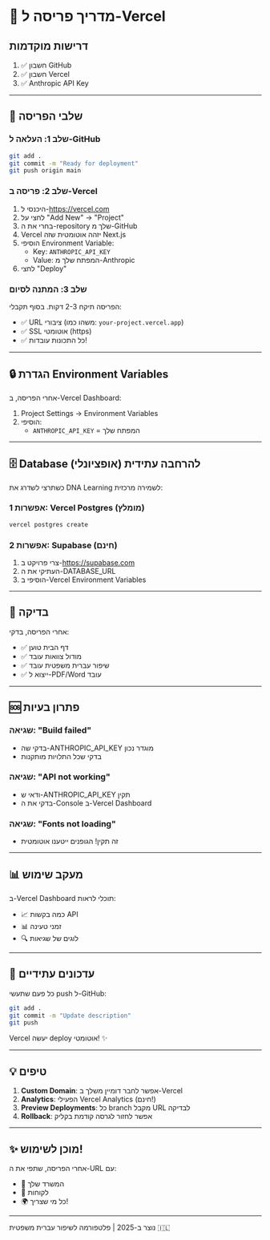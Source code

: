 # 🚀 מדריך פריסה ל-Vercel

## דרישות מוקדמות

1. ✅ חשבון GitHub
2. ✅ חשבון Vercel
3. ✅ Anthropic API Key

---

## 📝 שלבי הפריסה

### שלב 1: העלאה ל-GitHub

```bash
git add .
git commit -m "Ready for deployment"
git push origin main
```

### שלב 2: פריסה ב-Vercel

1. היכנסי ל-https://vercel.com
2. לחצי על "Add New" → "Project"
3. בחרי את ה-repository שלך מ-GitHub
4. Vercel יזהה אוטומטית שזה Next.js
5. הוסיפי Environment Variable:
   - Key: `ANTHROPIC_API_KEY`
   - Value: המפתח שלך מ-Anthropic
6. לחצי "Deploy"

### שלב 3: המתנה לסיום

הפריסה תיקח 2-3 דקות. בסוף תקבלי:
- ✅ URL ציבורי (משהו כמו: `your-project.vercel.app`)
- ✅ SSL אוטומטי (https)
- ✅ כל התכונות עובדות!

---

## 🔒 הגדרת Environment Variables

אחרי הפריסה, ב-Vercel Dashboard:

1. Project Settings → Environment Variables
2. הוסיפי:
   - `ANTHROPIC_API_KEY` = המפתח שלך

---

## 🗄️ Database להרחבה עתידית (אופציונלי)

כשתרצי לשדרג את DNA Learning לשמירה מרכזית:

### אפשרות 1: Vercel Postgres (מומלץ)
```bash
vercel postgres create
```

### אפשרות 2: Supabase (חינם)
1. צרי פרויקט ב-https://supabase.com
2. העתיקי את ה-DATABASE_URL
3. הוסיפי ב-Vercel Environment Variables

---

## 🎯 בדיקה

אחרי הפריסה, בדקי:
- ✅ דף הבית טוען
- ✅ מודול צוואות עובד
- ✅ שיפור עברית משפטית עובד
- ✅ ייצוא ל-PDF/Word עובד

---

## 🆘 פתרון בעיות

### שגיאה: "Build failed"
- בדקי שה-ANTHROPIC_API_KEY מוגדר נכון
- בדקי שכל התלויות מותקנות

### שגיאה: "API not working"
- ודאי ש-ANTHROPIC_API_KEY תקין
- בדקי את ה-Console ב-Vercel Dashboard

### שגיאה: "Fonts not loading"
- זה תקין! הגופנים ייטענו אוטומטית

---

## 📊 מעקב שימוש

ב-Vercel Dashboard תוכלי לראות:
- 📈 כמה בקשות API
- 📊 זמני טעינה
- 🔍 לוגים של שגיאות

---

## 🔄 עדכונים עתידיים

כל פעם שתעשי push ל-GitHub:
```bash
git add .
git commit -m "Update description"
git push
```

Vercel יעשה deploy אוטומטי! ✨

---

## 💡 טיפים

1. **Custom Domain**: אפשר לחבר דומיין משלך ב-Vercel
2. **Analytics**: הפעילי Vercel Analytics (חינם!)
3. **Preview Deployments**: כל branch מקבל URL לבדיקה
4. **Rollback**: אפשר לחזור לגרסה קודמת בקליק

---

## ✨ מוכן לשימוש!

אחרי הפריסה, שתפי את ה-URL עם:
- 👥 המשרד שלך
- 💼 לקוחות
- 🌍 כל מי שצריך!

---

נוצר ב-2025 | פלטפורמה לשיפור עברית משפטית 🇮🇱

